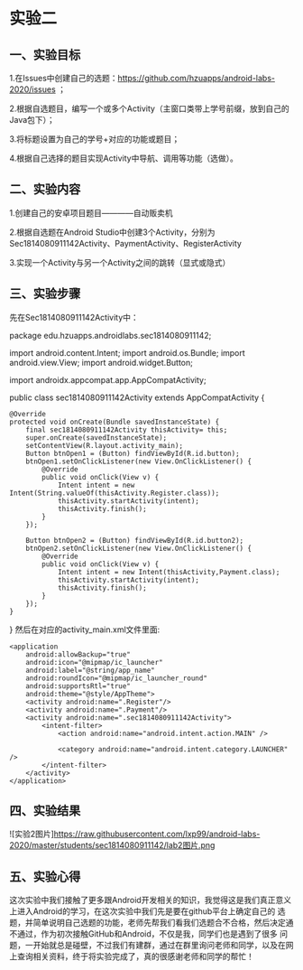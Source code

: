 # 实验二

## 一、实验目标

1.在Issues中创建自己的选题：https://github.com/hzuapps/android-labs-2020/issues ；

2.根据自选题目，编写一个或多个Activity（主窗口类带上学号前缀，放到自己的Java包下）；

3.将标题设置为自己的学号+对应的功能或题目；

4.根据自己选择的题目实现Activity中导航、调用等功能（选做）。


## 二、实验内容

1.创建自己的安卓项目题目————自动贩卖机

2.根据自选题在Android Studio中创建3个Activity，分别为Sec1814080911142Activity、PaymentActivity、RegisterActivity

3.实现一个Activity与另一个Activity之间的跳转（显式或隐式）


## 三、实验步骤

先在Sec1814080911142Activity中：

package edu.hzuapps.androidlabs.sec1814080911142;

import android.content.Intent;
import android.os.Bundle;
import android.view.View;
import android.widget.Button;

import androidx.appcompat.app.AppCompatActivity;

public class sec1814080911142Activity extends AppCompatActivity {

    @Override
    protected void onCreate(Bundle savedInstanceState) {
        final sec1814080911142Activity thisActivity= this;
        super.onCreate(savedInstanceState);
        setContentView(R.layout.activity_main);
        Button btnOpen1 = (Button) findViewById(R.id.button);
        btnOpen1.setOnClickListener(new View.OnClickListener() {
            @Override
            public void onClick(View v) {
                Intent intent = new Intent(String.valueOf(thisActivity.Register.class));
                thisActivity.startActivity(intent);
                thisActivity.finish();
            }
        });

        Button btnOpen2 = (Button) findViewById(R.id.button2);
        btnOpen2.setOnClickListener(new View.OnClickListener() {
            @Override
            public void onClick(View v) {
                Intent intent = new Intent(thisActivity,Payment.class);
                thisActivity.startActivity(intent);
                thisActivity.finish();
            }
        });
    }
} 
然后在对应的activity_main.xml文件里面:

<?xml version="1.0" encoding="utf-8"?>
<manifest xmlns:android="http://schemas.android.com/apk/res/android"
    package="edu.hzuapps.androidlabs.sec1814080911142">

    <application
        android:allowBackup="true"
        android:icon="@mipmap/ic_launcher"
        android:label="@string/app_name"
        android:roundIcon="@mipmap/ic_launcher_round"
        android:supportsRtl="true"
        android:theme="@style/AppTheme">
        <activity android:name=".Register"/>
        <activity android:name=".Payment"/>
        <activity android:name=".sec1814080911142Activity">
            <intent-filter>
                <action android:name="android.intent.action.MAIN" />

                <category android:name="android.intent.category.LAUNCHER" />
            </intent-filter>
        </activity>
    </application>

</manifest> 
    

## 四、实验结果

![实验2图片]https://raw.githubusercontent.com/lxp99/android-labs-2020/master/students/sec1814080911142/lab2图片.png

## 五、实验心得

   这次实验中我们接触了更多跟Android开发相关的知识，我觉得这是我们真正意义上进入Android的学习，在这次实验中我们先是要在github平台上确定自己的
选题，并简单说明自己选题的功能，老师先帮我们看我们选题合不合格，然后决定通不通过，作为初次接触GitHub和Android，不仅是我，同学们也是遇到了很多
问题，一开始就总是碰壁，不过我们有建群，通过在群里询问老师和同学，以及在网上查询相关资料，终于将实验完成了，真的很感谢老师和同学的帮忙！
